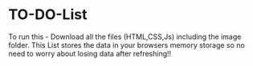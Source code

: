 # TO-DO-List
To run this -
Download all the files (HTML,CSS,Js) including the image folder.
This List stores the data in your browsers memory storage so no need to worry about losing data after refreshing!!
